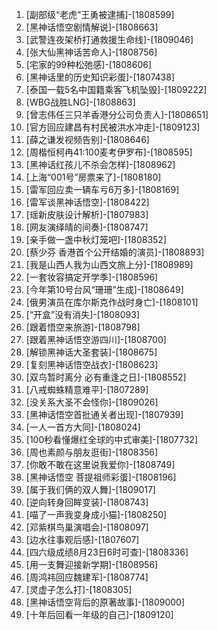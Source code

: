 
1. [副部级“老虎”王勇被逮捕]-[1808599]
1. [黑神话悟空剧情解说]-[1808663]
1. [武警连夜架桥打通救援生命线]-[1809046]
1. [张大仙黑神话苦命人]-[1808756]
1. [宅家的99种松弛感]-[1808606]
1. [黑神话里的历史知识彩蛋]-[1807438]
1. [泰国一载5名中国籍乘客飞机坠毁]-[1809222]
1. [WBG战胜LNG]-[1808863]
1. [曾志伟任三只羊香港分公司负责人]-[1808651]
1. [官方回应建昌有村民被洪水冲走]-[1809123]
1. [薛之谦发视频告别]-[1808646]
1. [周楷恒柯冉41:100麦考伊罗布]-[1808595]
1. [黑神话红孩儿不杀会怎样]-[1808962]
1. [上海“001号”房票来了]-[1808180]
1. [雷军回应卖一辆车亏6万多]-[1808169]
1. [雷军谈黑神话悟空]-[1808422]
1. [瑶新皮肤设计解析]-[1807983]
1. [网友演绎晴的间奏]-[1808747]
1. [亲手做一盏中秋灯笼吧]-[1808352]
1. [蔡少芬 香港首个公开结婚的演员]-[1808893]
1. [我是山西人我为山西文旅上分]-[1808989]
1. [一套妆容搞定开学季]-[1808596]
1. [今年第10号台风“珊珊”生成]-[1808649]
1. [俄男演员在库尔斯克作战时身亡]-[1808101]
1. [“开盒”没有消失]-[1808093]
1. [跟着悟空来旅游]-[1808798]
1. [跟着黑神话悟空游四川]-[1808700]
1. [解锁黑神话大圣套装]-[1808675]
1. [复刻黑神话悟空战衣]-[1808623]
1. [双鸟暂时离分 必有重逢之日]-[1808552]
1. [八戒蜘蛛精意难平]-[1807289]
1. [没关系大圣不会怪你]-[1809026]
1. [黑神话悟空首批通关者出现]-[1807939]
1. [一人一首方大同]-[1808024]
1. [100秒看懂爆红全球的中式审美]-[1807732]
1. [周也素颜与朋友逛街]-[1808356]
1. [你敢不敢在这里说我爱你]-[1808749]
1. [黑神话悟空 菩提祖师彩蛋]-[1808196]
1. [属于我们俩的双人舞]-[1809017]
1. [逆向转身回眸变装]-[1808743]
1. [喵了一声我变身成小猫]-[1808250]
1. [邓紫棋鸟巢演唱会]-[1808097]
1. [边水往事观后感]-[1807607]
1. [四六级成绩8月23日6时可查]-[1808336]
1. [用一支舞迎接新学期]-[1808956]
1. [周鸿祎回应魏建军]-[1808774]
1. [灵虚子怎么打]-[1808305]
1. [黑神话悟空背后的原著故事]-[1809000]
1. [十年后回看一年级的自己]-[1809120]